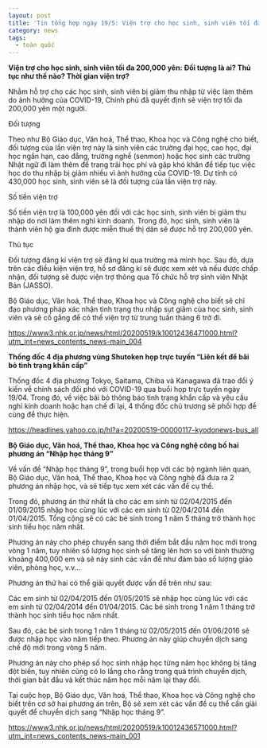 ```yaml
---
layout: post
title: 'Tin tổng hợp ngày 19/5: Viện trợ cho học sinh, sinh viên tối đa 200,000 yên: Đối tượng là ai? Thủ tục như thế nào? Thời gian viện trợ?'
category: news
tags: 
  - toàn quốc
---
```

**Viện trợ cho học sinh, sinh viên tối đa 200,000 yên: Đối tượng là ai? Thủ tục như thế nào? Thời gian viện trợ?**

Nhằm hỗ trợ cho các học sinh, sinh viên bị giảm thu nhập từ việc làm thêm do ảnh hưởng của COVID-19, Chính phủ đã quyết định sẽ viện trợ tối đa 200,000 yên một người.

Đối tượng

Theo như Bộ Giáo dục, Văn hoá, Thể thao, Khoa học và Công nghệ cho biết, đối tượng của lần viện trợ này là sinh viên các trường đại học, cao học, đại học ngắn hạn, cao đẳng, trường nghề (senmon) hoặc học sinh các trường Nhật ngữ đi làm thêm để trang trải học phí và gặp khó khăn để tiếp tục việc học do thu nhập bị giảm nhiều vì ảnh hưởng của COVID-19. Dự tính có 430,000 học sinh, sinh viên sẽ là đối tượng của lần viện trợ này.

Số tiền viện trợ

Số tiền viện trợ là 100,000 yên đối với các học sinh, sinh viên bị giảm thu nhập do nơi làm thêm nghỉ kinh doanh. Trong đó, học sinh, sinh viên là thành viên hộ gia đình được miễn thuế thị dân sẽ được hỗ trợ 200,000 yên.

Thủ tục

Đối tượng đăng kí viện trợ sẽ đăng kí qua trường mà mình học. Sau đó, dựa trên các điều kiện viện trợ, hồ sơ đăng kí sẽ được xem xét và nếu được chấp nhận, đối tượng sẽ được viện trợ thông qua Tổ chức hỗ trợ sinh viên Nhật Bản (JASSO).

Bộ Giáo dục, Văn hoá, Thể thao, Khoa học và Công nghệ cho biết sẽ chỉ đạo phương pháp xác nhận tình trạng thu nhập sụt giảm của học sinh, sinh viên và sẽ cố gắng để có thể viện trợ từ trung tuần tháng 6 trở đi.

<https://www3.nhk.or.jp/news/html/20200519/k10012436471000.html?utm_int=news_contents_news-main_004>

**Thống đốc 4 địa phương vùng Shutoken họp trực tuyến “Liên kết để bãi bỏ tình trạng khẩn cấp”**

Thống đốc 4 địa phương Tokyo, Saitama, Chiba và Kanagawa đã trao đổi ý kiến về chính sách đối phó với COVID-19 qua buổi họp trực tuyến ngày 19/04. Trong đó, về việc bãi bỏ thông báo tình trạng khẩn cấp và yêu cầu nghỉ kinh doanh hoặc hạn chế đi lại, 4 thống đốc chủ trương sẽ phối hợp để cùng để thực hiện.

<https://headlines.yahoo.co.jp/hl?a=20200519-00000117-kyodonews-bus_all>

**Bộ Giáo dục, Văn hoá, Thể thao, Khoa học và Công nghệ công bố hai phương án “Nhập học tháng 9”**

Về vấn đề “Nhập học tháng 9”, trong buổi họp với các bộ ngành liên quan, Bộ Giáo dục, Văn hoá, Thể thao, Khoa học và Công nghệ đã đưa ra 2 phương án nhập học, và sẽ tiếp tục xem xét các vấn đề cụ thể.

Trong đó, phương án thứ nhất là cho các em sinh từ 02/04/2015 đến 01/09/2015 nhập học cùng lúc với các em sinh từ 02/04/2014 đến 01/04/2015. Tổng cộng sẽ có các bé sinh trong 1 năm 5 tháng trở thành học sinh tiểu học năm nhất.

Phương án này cho phép chuyển sang thời điểm bắt đầu năm học mới trong vòng 1 năm, tuy nhiên số lượng học sinh sẽ tăng lên hơn so với bình thường khoảng 400,000 em và sẽ nảy sinh các vấn đề như đảm bảo số lượng giáo viên, phòng học, v.v...

Phương án thứ hai có thể giải quyết được vấn đề trên như sau:

Các em sinh từ 02/04/2015 đến 01/05/2015 sẽ nhập học cùng lúc với các em sinh từ 02/04/2014 đến 01/04/2015. Các bé sinh trong 1 năm 1 tháng trở thành học sinh tiểu học năm nhất.

Sau đó, các bé sinh trong 1 năm 1 tháng từ 02/05/2015 đến 01/06/2016 sẽ được nhập học vào năm tiếp theo. Phương án này giúp chuyển dịch sang chế độ mới trong vòng 5 năm.

Phương án này cho phép số học sinh nhập học từng năm học không bị tăng đột biến, tuy nhiên cũng có lo lắng cho rằng trong quá trình chuyển dịch, thời gian bắt đầu và kết thúc năm học mỗi năm lại thay đổi.

Tại cuộc họp, Bộ Giáo dục, Văn hoá, Thể thao, Khoa học và Công nghệ cho biết trên cơ sở hai phương án trên, Bộ sẽ xem xét các vấn đề cụ thể cần giải quyết để chuyển dịch sang “Nhập học tháng 9”.

<https://www3.nhk.or.jp/news/html/20200519/k10012436571000.html?utm_int=news_contents_news-main_001>

